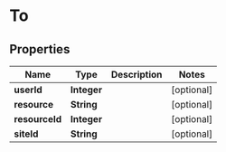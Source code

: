
# To

## Properties
Name | Type | Description | Notes
------------ | ------------- | ------------- | -------------
**userId** | **Integer** |  |  [optional]
**resource** | **String** |  |  [optional]
**resourceId** | **Integer** |  |  [optional]
**siteId** | **String** |  |  [optional]



